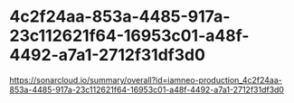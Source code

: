 # 4c2f24aa-853a-4485-917a-23c112621f64-16953c01-a48f-4492-a7a1-2712f31df3d0
https://sonarcloud.io/summary/overall?id=iamneo-production_4c2f24aa-853a-4485-917a-23c112621f64-16953c01-a48f-4492-a7a1-2712f31df3d0
